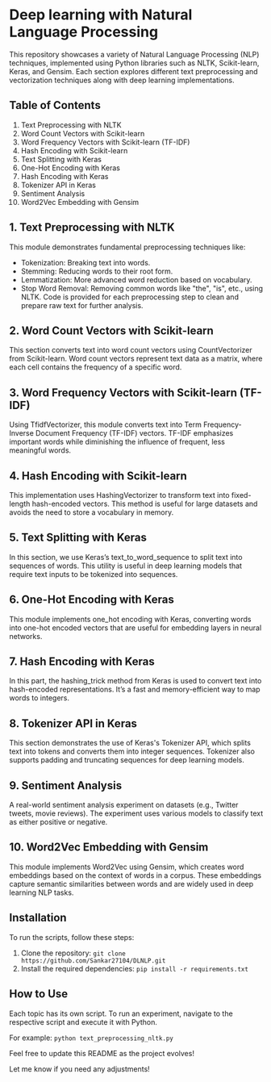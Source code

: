 # Deep learning with Natural Language Processing
This repository showcases a variety of Natural Language Processing (NLP) techniques, implemented using Python libraries such as NLTK, Scikit-learn, Keras, and Gensim. Each section explores different text preprocessing and vectorization techniques along with deep learning implementations.
## Table of Contents
1. Text Preprocessing with NLTK
2. Word Count Vectors with Scikit-learn
3. Word Frequency Vectors with Scikit-learn (TF-IDF)
4. Hash Encoding with Scikit-learn
5. Text Splitting with Keras
6. One-Hot Encoding with Keras
7. Hash Encoding with Keras
8. Tokenizer API in Keras
9. Sentiment Analysis
10. Word2Vec Embedding with Gensim
## 1. Text Preprocessing with NLTK
This module demonstrates fundamental preprocessing techniques like:
+ Tokenization: Breaking text into words.
+ Stemming: Reducing words to their root form.
+ Lemmatization: More advanced word reduction based on vocabulary.
+ Stop Word Removal: Removing common words like "the", "is", etc., using NLTK.
Code is provided for each preprocessing step to clean and prepare raw text for further analysis.

## 2. Word Count Vectors with Scikit-learn
This section converts text into word count vectors using CountVectorizer from Scikit-learn. Word count vectors represent text data as a matrix, where each cell contains the frequency of a specific word.

## 3. Word Frequency Vectors with Scikit-learn (TF-IDF)
Using TfidfVectorizer, this module converts text into Term Frequency-Inverse Document Frequency (TF-IDF) vectors. TF-IDF emphasizes important words while diminishing the influence of frequent, less meaningful words.

## 4. Hash Encoding with Scikit-learn
This implementation uses HashingVectorizer to transform text into fixed-length hash-encoded vectors. This method is useful for large datasets and avoids the need to store a vocabulary in memory.

## 5. Text Splitting with Keras
In this section, we use Keras’s text_to_word_sequence to split text into sequences of words. This utility is useful in deep learning models that require text inputs to be tokenized into sequences.

## 6. One-Hot Encoding with Keras
This module implements one_hot encoding with Keras, converting words into one-hot encoded vectors that are useful for embedding layers in neural networks.

## 7. Hash Encoding with Keras
In this part, the hashing_trick method from Keras is used to convert text into hash-encoded representations. It’s a fast and memory-efficient way to map words to integers.

## 8. Tokenizer API in Keras
This section demonstrates the use of Keras's Tokenizer API, which splits text into tokens and converts them into integer sequences. Tokenizer also supports padding and truncating sequences for deep learning models.

## 9. Sentiment Analysis
A real-world sentiment analysis experiment on datasets (e.g., Twitter tweets, movie reviews). The experiment uses various models to classify text as either positive or negative.

## 10. Word2Vec Embedding with Gensim
This module implements Word2Vec using Gensim, which creates word embeddings based on the context of words in a corpus. These embeddings capture semantic similarities between words and are widely used in deep learning NLP tasks.


## Installation
To run the scripts, follow these steps:
1. Clone the repository:
   ```git clone https://github.com/Sankar27104/DLNLP.git```
2. Install the required dependencies:
   ```pip install -r requirements.txt```

## How to Use
Each topic has its own script. To run an experiment, navigate to the respective script and execute it with Python.

For example:
```python text_preprocessing_nltk.py```


Feel free to update this README as the project evolves!

Let me know if you need any adjustments!
